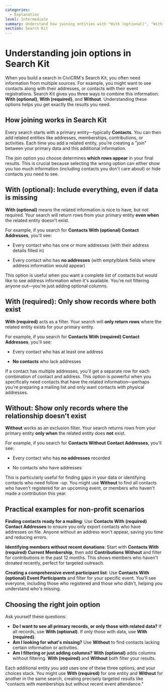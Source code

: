 ```yaml
---
categories:
  - Explanation
level: Intermediate
summary: Understand how joining entities with "With (optional)", "With (required)", or "Without" affects which contacts and related information appear in your Search Kit results.
section: Search Kit
---
```


# Understanding join options in Search Kit

When you build a search in CiviCRM's Search Kit, you often need information from multiple sources. For example, you might want to see contacts along with their addresses, or contacts with their event registrations. Search Kit gives you three ways to combine this information: **With (optional)**, **With (required)**, and **Without**. Understanding these options helps you get exactly the results you need.

## How joining works in Search Kit

Every search starts with a primary entity—typically **Contacts**. You can then add related entities like addresses, memberships, contributions, or activities. Each time you add a related entity, you're creating a "join" between your primary data and this additional information.

The join option you choose determines **which rows appear** in your final results. This is crucial because selecting the wrong option can either show you too much information (including contacts you don't care about) or hide contacts you need to see.

## With (optional): Include everything, even if data is missing

**With (optional)** means the related information is nice to have, but not required. Your search will return rows from your primary entity **even when** the related entity doesn't exist.

For example, if you search for **Contacts With (optional) Contact Addresses**, you'll see:

- Every contact who has one or more addresses (with their address details filled in)

- Every contact who has **no addresses** (with empty/blank fields where address information would appear)

This option is useful when you want a complete list of contacts but would like to see address information when it's available. You're not filtering anyone out—you're just adding optional columns.

## With (required): Only show records where both exist

**With (required)** acts as a filter. Your search will **only return rows** where the related entity exists for your primary entity.

For example, if you search for **Contacts With (required) Contact Addresses**, you'll see:

- Every contact who has at least one address

- **No contacts** who lack addresses

If a contact has multiple addresses, you'll get a separate row for each combination of contact and address. This option is powerful when you specifically need contacts that have the related information—perhaps you're preparing a mailing list and only want contacts with physical addresses.

## Without: Show only records where the relationship doesn't exist

**Without** works as an exclusion filter. Your search returns rows from your primary entity **only when** the related entity does **not** exist.

For example, if you search for **Contacts Without Contact Addresses**, you'll see:

- Every contact who has **no addresses** recorded

- No contacts who have addresses

This is particularly useful for finding gaps in your data or identifying contacts who need follow
-up. You might use **Without** to find all contacts who haven't registered for an upcoming event, or members who haven't made a contribution this year.

## Practical examples for non-profit scenarios

**Finding contacts ready for a mailing**: Use **Contacts With (required) Contact Addresses** to ensure you only export contacts who have addresses on file. Anyone without an address won't appear, saving you time and reducing errors.

**Identifying members without recent donations**: Start with **Contacts With (required) Current Membership**, then add **Contributions Without** and filter for contributions in the past 12 months. This shows members who haven't donated recently, perfect for targeted outreach.

**Creating a comprehensive event participant list**: Use **Contacts With (optional) Event Participants** and filter for your specific event. You'll see everyone, including those who registered and those who didn't, helping you understand who's missing.

## Choosing the right join option

Ask yourself these questions:

- **Do I want to see all primary records, or only those with related data?** If all records, use **With (optional)**. If only those with data, use **With (required)**.
- **Am I looking for what's missing?** Use **Without** to find contacts lacking certain information or activities.
- **Am I filtering or just adding columns?** **With (optional)** adds columns without filtering. **With (required)** and **Without** both filter your results.

Each additional entity you add uses one of these three options, and your choices stack. You might use **With (required)** for one entity and **Without** for another in the same search, creating precisely targeted results like "contacts with memberships but without recent event attendance."

<!--
Source: https://docs.civicrm.org/user/en/latest/searching/searchkit/with
-optional-required-without/ -->

<!--
This page is classified as Explanation because it clarifies the conceptual difference between three join types and helps users understand *why* choosing one option over another affects their search results. It provides context and relationships between concepts rather than step
-by-step instructions (Tutorial) or task-oriented solutions (Guide). The original content mixed some reference-style description with conceptual explanation; this rewrite emphasizes understanding and conceptual clarity appropriate for non-expert users who need to grasp *how these options work* before applying them confidently. -->

```
